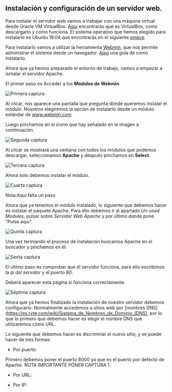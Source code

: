 ## Instalación y configuración de un servidor web.

Para instalar el servidor web vamos a trabajar con una máquina virtual desde Oracle VM VirtualBox. [Aquí](https://www.virtualbox.org/) encontrarás qué es VirtualBox, como descargarlo y como funciona. El sistema operativo que hemos elegido para instalarlo es Ubuntu 18.04 que encontrarás en el siguiente [enlace](http://cdimage.ubuntu.com/netboot/18.04/).

Para instalarlo vamos a utilizar la herramienta [Webmin](http://www.webmin.com/), que nos permite administrar el sistema desde un navegador. [Aquí](https://www.solvetic.com/tutoriales/article/5427-como-instalar-webmin-en-ubuntu-18-04/) una guía de como instalarlo.

Ahora que ya hemos preparado el entorno de trabajo, vamos a empezar a isntalar el servidor Apache.

El primer paso es Acceder a los **Módulos de Webmin**.
  
![Primera captura](./images/1.PNG)

Al clicar, nos aparece una pantalla que pregunta dónde queremos instalar el módulo. Nosotros elegiremos la opción de instalarlo desde un módulo estándar de www.webmin.com.

Luego pinchamos en el icono que hay señalado en la imagen a continuación.
  
![Segunda captura](./images/2.PNG)

Al clicar se mostrará una ventana con todos los módulos que podemos descargar, seleccionamos **Apache** y después pinchamos en **Select**.

![Tercera captura](./images/3.PNG)

Ahora solo debemos instalar el módulo.

![Cuarta captura](./images/4.PNG)

Nota:Aquí falta un paso

Ahora que ya tenemos el módulo instalado, lo siguiente que debemos hacer es instalar el paquete Apache. Para ello debemos ir al apartado *Un-used Modules*, pulsar sobre *Servidor Web Apache* y por último donde pone "Pulse aquí".
  
![Quinta captura](./images/5.png)

Una vez termiando el proceso de instalación buscamos Apache en el buscador y pinchamos en él.
  
![Sexta captura](./images/6.png)

El último paso es comprobar que el servidor funciona, para ello escribimos la *ip del servidor* y el *puerto 80*.

Deberá aparecer esta página si funciona correctamente.
  
![Séptima captura](./images/7.PNG)

Ahora que ya hemos finalizado la instalación de nuestro servidor debemos configurarlo. Normalmente accedemos a sitios web por [nombres DNS](https://es.ryte.com/wiki/Sistema_de_Nombres_de_Dominio_(DNS), por lo que lo primero que debemos hacer es elegir el nombre DNS que utilizaremos como URL.

Lo siguiente que debemos hacer es discriminar el nuevo sitio, y se puede hacer de tres formas:

* Por puerto:

Primero debemos poner el puerto 8000 ya que es el puerto por defecto de Apache.
NOTA IMPORTANTE PONER CAPTURA 1

* Por URL:



* Por IP:

